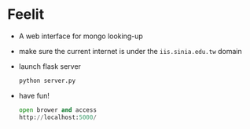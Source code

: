 Feelit
===

- A web interface for mongo looking-up

* make sure the current internet is under the `iis.sinia.edu.tw` domain

* launch flask server
  
  ```python
  python server.py
  ```
* have fun! 
  
  ```python
  open brower and access
  http://localhost:5000/
  ```
